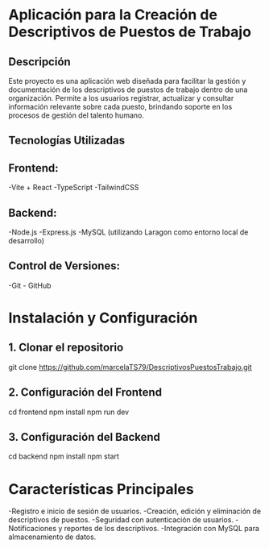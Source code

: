 # Aplicación para la Creación de Descriptivos de Puestos de Trabajo

## Descripción
Este proyecto es una aplicación web diseñada para facilitar la gestión y documentación de los descriptivos 
de puestos de trabajo dentro de una organización. Permite a los usuarios registrar, actualizar y consultar 
información relevante sobre cada puesto, brindando soporte en los procesos de gestión del talento humano.

## Tecnologías Utilizadas

## Frontend:
-Vite + React
-TypeScript
-TailwindCSS
## Backend:
-Node.js
-Express.js
-MySQL (utilizando Laragon como entorno local de desarrollo)

## Control de Versiones:
-Git - GitHub

# Instalación y Configuración
## 1. Clonar el repositorio
git clone https://github.com/marcelaTS79/DescriptivosPuestosTrabajo.git
## 2. Configuración del Frontend
cd frontend
npm install
npm run dev
## 3. Configuración del Backend
cd backend
npm install
npm start

# Características Principales
-Registro e inicio de sesión de usuarios.
-Creación, edición y eliminación de descriptivos de puestos.
-Seguridad con autenticación de usuarios.
-Notificaciones y reportes de los descriptivos.
-Integración con MySQL para almacenamiento de datos.


